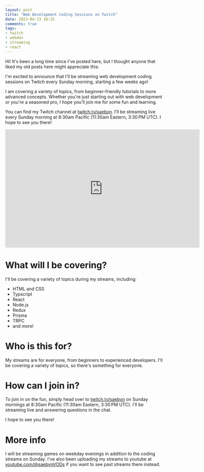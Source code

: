 ```yaml
---
layout: post
title: "Web Development Coding Sessions on Twitch"
date: 2023-04-23 18:25
comments: true
tags:
- twitch
- webdev
- streaming
- react
---
```


Hi! It's been a long time since I've posted here, but I thought anyone that liked my old posts here might appreciate this:

I'm excited to announce that I'll be streaming web development coding sessions on Twitch every Sunday morning, starting a few weeks ago!

I am covering a variety of topics, from beginner-friendly tutorials to more advanced concepts. Whether you're just starting out with web development or you're a seasoned pro, I hope you'll join me for some fun and learning.

You can find my Twitch channel at [twitch.tv/saebyn](https://twitch.tv/saebyn). I'll be streaming live every Sunday morning at 8:30am Pacific (11:30am Eastern, 3:30 PM UTC). I hope to see you there!

<iframe src="https://player.twitch.tv/?channel=saebyn&amp;parent=saebyn.info" frameborder="0" allowfullscreen="true" scrolling="no" height="378" width="620"></iframe>

# What will I be covering?

I'll be covering a variety of topics during my streams, including:

- HTML and CSS
- Typscript
- React
- Node.js
- Redux
- Prisma
- TRPC
- and more!

# Who is this for?

My streams are for everyone, from beginners to experienced developers. I'll be covering a variety of topics, so there's something for everyone.

# How can I join in?

To join in on the fun, simply head over to [twitch.tv/saebyn](https://twitch.tv/saebyn) on Sunday mornings at 8:30am Pacific (11:30am Eastern, 3:30 PM UTC). I'll be streaming live and answering questions in the chat.

I hope to see you there!

# More info

I will be streaming games on weekday evenings in addition to the coding streams on Sunday. I've also been uploading my streams to youtube at [youtube.com/@saebynVODs](https://youtube.com/@saebynVODs) if you want to see past streams there instead.
